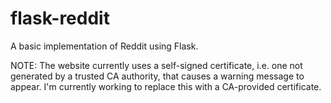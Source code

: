 # flask-reddit
A basic implementation of Reddit using Flask.

NOTE: The website currently uses a self-signed certificate, i.e. one not generated by a trusted CA authority, that causes a warning message to appear. I'm currently working to replace this with a CA-provided certificate.

